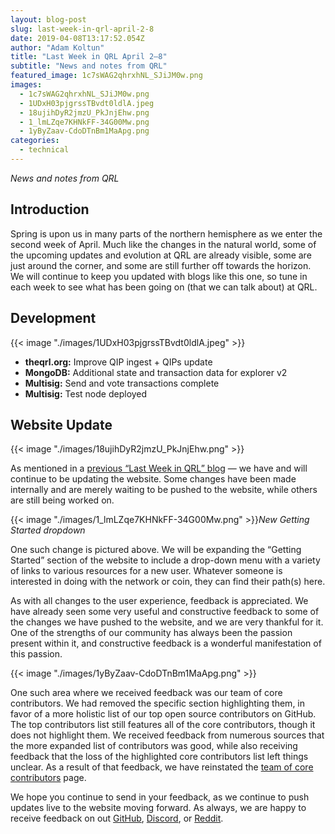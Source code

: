 ```yaml
---
layout: blog-post
slug: last-week-in-qrl-april-2-8
date: 2019-04-08T13:17:52.054Z
author: "Adam Koltun"
title: "Last Week in QRL April 2–8"
subtitle: "News and notes from QRL"
featured_image: 1c7sWAG2qhrxhNL_SJiJM0w.png
images:
  - 1c7sWAG2qhrxhNL_SJiJM0w.png
  - 1UDxH03pjgrssTBvdt0ldlA.jpeg
  - 18ujihDyR2jmzU_PkJnjEhw.png
  - 1_lmLZqe7KHNkFF-34G00Mw.png
  - 1yByZaav-CdoDTnBm1MaApg.png
categories:
  - technical
---
```


*News and notes from QRL*

## Introduction

Spring is upon us in many parts of the northern hemisphere as we enter the second week of April. Much like the changes in the natural world, some of the upcoming updates and evolution at QRL are already visible, some are just around the corner, and some are still further off towards the horizon. We will continue to keep you updated with blogs like this one, so tune in each week to see what has been going on (that we can talk about) at QRL.

## Development

{{< image "./images/1UDxH03pjgrssTBvdt0ldlA.jpeg" >}}

* **theqrl.org:** Improve QIP ingest + QIPs update
* **MongoDB:** Additional state and transaction data for explorer v2
* **Multisig:** Send and vote transactions complete
* **Multisig:** Test node deployed

## Website Update

{{< image "./images/18ujihDyR2jmzU_PkJnjEhw.png" >}}

As mentioned in a [previous “Last Week in QRL” blog](/blog/last-week-in-qrl-march-12-18-2019) — we have and will continue to be updating the website. Some changes have been made internally and are merely waiting to be pushed to the website, while others are still being worked on.

{{< image "./images/1_lmLZqe7KHNkFF-34G00Mw.png" >}}*New Getting Started dropdown*

One such change is pictured above. We will be expanding the “Getting Started” section of the website to include a drop-down menu with a variety of links to various resources for a new user. Whatever someone is interested in doing with the network or coin, they can find their path(s) here.

As with all changes to the user experience, feedback is appreciated. We have already seen some very useful and constructive feedback to some of the changes we have pushed to the website, and we are very thankful for it. One of the strengths of our community has always been the passion present within it, and constructive feedback is a wonderful manifestation of this passion.

{{< image "./images/1yByZaav-CdoDTnBm1MaApg.png" >}}

One such area where we received feedback was our team of core contributors. We had removed the specific section highlighting them, in favor of a more holistic list of our top open source contributors on GitHub. The top contributors list still features all of the core contributors, though it does not highlight them. We received feedback from numerous sources that the more expanded list of contributors was good, while also receiving feedback that the loss of the highlighted core contributors list left things unclear. As a result of that feedback, we have reinstated the [team of core contributors](https://theqrl.org/team/) page.

We hope you continue to send in your feedback, as we continue to push updates live to the website moving forward. As always, we are happy to receive feedback on out [GitHub](https://github.com/theQRL), [Discord](https://discord.gg/HTJsBgr), or [Reddit](https://www.reddit.com/r/QRL/).